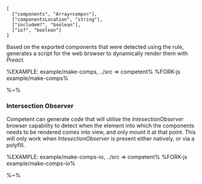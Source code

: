 ```## makeComponentsScript => string
[
  ["components", "Array<comps>"],
  ["componentsLocation", "string"],
  ["includeH?", "boolean"],
  ["io?", "boolean"]
]
```

Based on the exported components that were detected using the rule, generates a script for the web browser to dynamically render them with _Preact_.

%EXAMPLE: example/make-comps, ../src => competent%
%FORK-js example/make-comps%

%~%

### Intersection Observer

Competent can generate code that will utilise the _IntesectionObserver_ browser capability to detect when the element into which the components needs to be rendered comes into view, and only mount it at that point. This will only work when _IntesectionObserver_ is present either natively, or via a polyfill.

%EXAMPLE: example/make-comps-io, ../src => competent%
%FORK-js example/make-comps-io%

%~%